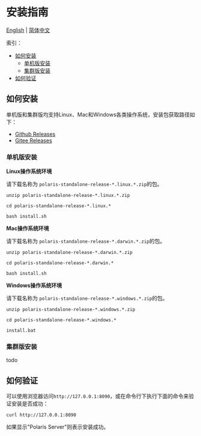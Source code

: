 # 安装指南

[English](./README.md) | [简体中文](./README-zh.md)

索引：

- [如何安装](#如何安装)
  - [单机版安装](#单机安装)
  - [集群版安装](#集群安装)
- [如何验证](#如何验证)

## 如何安装

单机版和集群版均支持Linux、Mac和Windows各类操作系统，安装包获取路径如下：

- [Github Releases](https://github.com/polarismesh/polaris/releases)
- [Gitee Releases](https://gitee.com/polarismesh/polaris/releases)

### 单机版安装

**Linux操作系统环境**

请下载名称为 `polaris-standalone-release-*.linux.*.zip`的包。

```
unzip polaris-standalone-release-*.linux.*.zip

cd polaris-standalone-release-*.linux.*

bash install.sh
```

**Mac操作系统环境**

请下载名称为 `polaris-standalone-release-*.darwin.*.zip`的包。

```
unzip polaris-standalone-release-*.darwin.*.zip

cd polaris-standalone-release-*.darwin.*

bash install.sh
```

**Windows操作系统环境**

请下载名称为 `polaris-standalone-release-*.windows.*.zip`的包。

```
unzip polaris-standalone-release-*.windows.*.zip

cd polaris-standalone-release-*.windows.*

install.bat
```

### 集群版安装

todo

## 如何验证

可以使用浏览器访问`http://127.0.0.1:8090`，或在命令行下执行下面的命令来验证安装是否成功：

```
curl http://127.0.0.1:8090
```

如果显示"Polaris Server"则表示安装成功。




